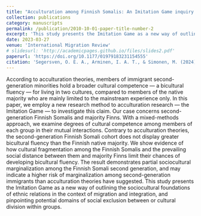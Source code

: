 ```yaml
---
title: "Acculturation among Finnish Somalis: An Imitation Game inquiry into bicultural fluency"
collection: publications
category: manuscripts
permalink: /publication/2010-10-01-paper-title-number-2
excerpt: 'This study presents the Imitation Game as a new way of outlining the sociocultural foundations of ethnic relations in the context of migration and integration, and pinpointing potential domains of social exclusion between or cultural division within groups.'
date: 2023-03-27
venue: 'International Migration Review'
# slidesurl: 'http://academicpages.github.io/files/slides2.pdf'
paperurl: 'https://doi.org/10.1177/01979183231154555'
citation: 'Segersven, O. E. A., Arminen, I. A. T., & Simonen, M. (2024). Acculturation Among Finnish Somalis: An Imitation Game Inquiry Into Bicultural Fluency. International Migration Review, 58(2), 680-705.'
---
```


According to acculturation theories, members of immigrant second-generation minorities hold a broader cultural competence — a bicultural fluency — for living in two cultures, compared to members of the native majority who are mainly limited to the mainstream experience only. In this paper, we employ a new research method to acculturation research — the Imitation Game — to investigate this claim. Our case concerns second-generation Finnish Somalis and majority Finns. With a mixed-methods approach, we examine degrees of cultural competence among members of each group in their mutual interactions. Contrary to acculturation theories, the second-generation Finnish Somali cohort does not display greater bicultural fluency than the Finnish native majority. We show evidence of how cultural fragmentation among the Finnish Somalis and the prevailing social distance between them and majority Finns limit their chances of developing bicultural fluency. The result demonstrates partial sociocultural marginalization among the Finnish Somali second generation, and may indicate a higher risk of marginalization among second-generation immigrants than acculturation theories have suggested. This study presents the Imitation Game as a new way of outlining the sociocultural foundations of ethnic relations in the context of migration and integration, and pinpointing potential domains of social exclusion between or cultural division within groups.